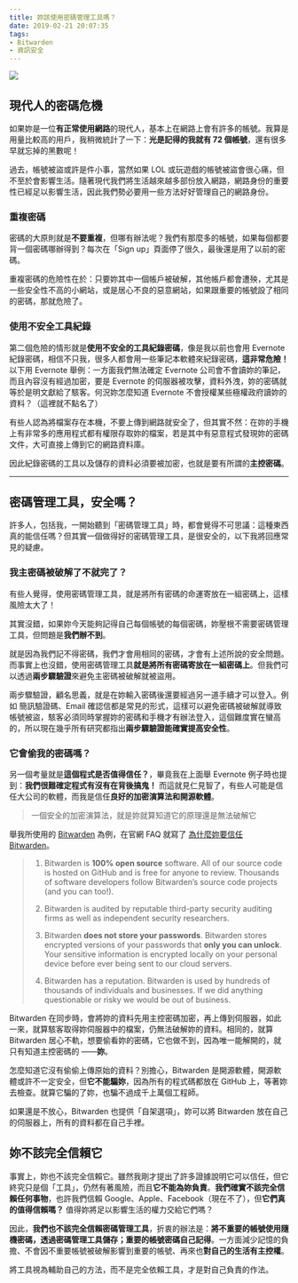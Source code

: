 ```yaml
---
title: 妳該使用密碼管理工具嗎？
date: 2019-02-21 20:07:35
tags: 
- Bitwarden
- 資訊安全
---
```


![](/photo/hacker-2300772_1920.jpg)

## 現代人的密碼危機

如果妳是一位**有正常使用網路**的現代人，基本上在網路上會有許多的帳號。我算是用量比較高的用戶，我稍微統計了一下：**光是記得的我就有 72 個帳號**，還有很多早就忘掉的黑數呢！  

過去，帳號被盜或許是件小事，當然如果 LOL 或玩遊戲的帳號被盜會很心痛，但不至於會影響生活。隨著現代我們將生活越來越多部份放入網路，網路身份的重要性已經足以影響生活，因此我們勢必要用一些方法好好管理自己的網路身份。  

### 重複密碼

密碼的大原則就是**不要重複**，但哪有辦法呢？我們有那麼多的帳號，如果每個都要背一個密碼哪辦得到？每次在「Sign up」頁面停了很久，最後還是用了以前的密碼。  

重複密碼的危險性在於：只要妳其中一個帳戶被破解，其他帳戶都會遭殃，尤其是一些安全性不高的小網站，或是居心不良的惡意網站，如果跟重要的帳號設了相同的密碼，那就危險了。  

### 使用不安全工具紀錄
第二個危險的情形就是**使用不安全的工具紀錄密碼**，像是我以前也會用 Evernote 紀錄密碼，相信不只我，很多人都會用一些筆記本軟體來紀錄密碼，**這非常危險！** 以下用 Evernote 舉例：一方面我們無法確定 Evernote 公司會不會讀妳的筆記，而且內容沒有經過加密，要是 Evernote 的伺服器被攻擊，資料外洩，妳的密碼就等於是明文獻給了駭客。何況妳怎麼知道 Evernote 不會授權某些極權政府讀妳的資料？（這裡就不點名了）  

有些人認為將檔案存在本機，不要上傳到網路就安全了，但其實不然：在妳的手機上有非常多的應用程式都有權限存取妳的檔案，若是其中有惡意程式發現妳的密碼文件，大可直接上傳到它的網路資料庫。  

因此紀錄密碼的工具以及儲存的資料必須要被加密，也就是要有所謂的**主控密碼**。  

---

## 密碼管理工具，安全嗎？
許多人，包括我，一開始聽到「密碼管理工具」時，都會覺得不可思議：這種東西真的能信任嗎？但其實一個做得好的密碼管理工具，是很安全的，以下我將回應常見的疑慮。  

### 我主密碼被破解了不就完了？
有些人覺得，使用密碼管理工具，就是將所有密碼的命運寄放在一組密碼上，這樣風險太大了！  

其實沒錯，如果妳今天能夠記得自己每個帳號的每個密碼，妳壓根不需要密碼管理工具，但問題是**我們辦不到**。  

就是因為我們記不得密碼，我們才會用相同的密碼，才會有上述所說的安全問題。而事實上也沒錯，使用密碼管理工具**就是將所有密碼寄放在一組密碼上**。但我們可以透過**兩步驟驗證**來避免主密碼被破解就被盜用。  

兩步驟驗證，顧名思義，就是在妳輸入密碼後還要經過另一道手續才可以登入。例如 簡訊驗證碼、Email 確認信都是常見的形式，這樣可以避免密碼被破解就導致帳號被盜，駭客必須同時掌握妳的密碼和手機才有辦法登入，這個難度實在蠻高的，所以現在幾乎所有研究都指出**兩步驟驗證能確實提高安全性**。  

### 它會偷我的密碼嗎？
另一個考量就是**這個程式是否值得信任？**，畢竟我在上面舉 Evernote 例子時也提到：**我們很難確定程式有沒有在背後搞鬼！** 而這就見仁見智了，有些人可能是信任大公司的軟體，而我是信任**良好的加密演算法和開源軟體**。  

> 一個安全的加密演算法，就是妳就算知道它的原理還是無法破解它
>

舉我所使用的 [Bitwarden](https://bitwarden.com) 為例，在官網 FAQ 就寫了 [為什麼妳要信任 Bitwarden](https://help.bitwarden.com/article/why-should-i-trust-bitwarden/)。
> 1. Bitwarden is **100% open source** software. All of our source code is hosted on GitHub and is free for anyone to review. Thousands of software developers follow Bitwarden’s source code projects (and you can too!).  
>
> 2. Bitwarden is audited by reputable third-party security auditing firms as well as independent security researchers.
> 3. Bitwarden **does not store your passwords**. Bitwarden stores encrypted versions of your passwords that **only you can unlock**. Your sensitive information is encrypted locally on your personal device before ever being sent to our cloud servers.
> 4. Bitwarden has a reputation. Bitwarden is used by hundreds of thousands of individuals and businesses. If we did anything questionable or risky we would be out of business.
>

Bitwarden 在同步時，會將妳的資料先用主控密碼加密，再上傳到伺服器，如此一來，就算駭客取得妳伺服器中的檔案，仍無法破解妳的資料。相同的，就算 Bitwarden 居心不軌，想要偷看妳的密碼，它也做不到，因為唯一能解開的，就只有知道主控密碼的 ——**妳**。  

怎麼知道它沒有偷偷上傳原始的資料？別擔心，Bitwarden 是開源軟體，開源軟體或許不一定安全，但**它不能騙妳**，因為所有的程式碼都放在 GitHub 上，等著妳去檢查。就算它騙的了妳，也騙不過成千上萬個工程師。  

如果還是不放心，Bitwarden 也提供「自架選項」，妳可以將 Bitwarden 放在自己的伺服器上，所有的資料都在自己手裡。  

## 妳不該完全信賴它
事實上，妳也不該完全信賴它。雖然我剛才提出了許多證據說明它可以信任，但它終究只是個「工具」，仍然有著風險，而且**它不能為妳負責**。**我們確實不該完全信賴任何事物**，也許我們信賴 Google、Apple、Facebook（現在不了），但**它們真的值得信賴嗎？** 值得妳將足以影響生活的權力交給它們嗎？  

因此，**我們也不該完全信賴密碼管理工具**，折衷的辦法是：**將不重要的帳號使用隨機密碼，透過密碼管理工具儲存；重要的帳號密碼自己記得**。一方面減少記憶的負擔、不會因不重要帳號被破解影響到重要的帳號、再來也**對自己的生活有主控權**。  

將工具視為輔助自己的方法，而不是完全依賴工具，才是對自己負責的作法。